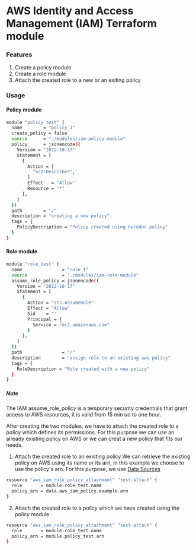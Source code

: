 # AWS Identity and Access Management (IAM) Terraform module
### Features
1. Create a policy module
2. Create a role module
3. Attach the created role to a new or an exiting policy

### Usage
#### Policy module 
```sh
module "policy_test" {
  name        = "policy_1"
  create_policy = false 
  source      = "./modules/iam-policy-module"
  policy      = jsonencode({
    Version = "2012-10-17"
    Statement = [
      {
        Action = [
          "ec2:Describe*",
        ]
        Effect   = "Allow"
        Resource = "*"
      },
    ]
  })
  path        = "/"
  description = "creating a new policy"
  tags = {
    PolicyDescription = "Policy created using heredoc policy"
  }
}
```

#### Role module 
```sh
module "role_test" {
  name               = "role_1"
  source             = "./modules/iam-role-module"
  assume_role_policy = jsonencode({
    Version = "2012-10-17"
    Statement = [
      {
        Action = "sts:AssumeRole"
        Effect = "Allow"
        Sid    = ""
        Principal = {
          Service = "ec2.amazonaws.com"
        }
      },
    ]
  })
  path               = "/"
  description        = "assign role to an existing aws policy"
  tags = {
    RoleDescription = "Role created with a new policy"
  }
}
```
##### Note
The IAM assume_role_policy is a temporary security credentials that grant access to AWS resources, it is valid from 15 min uo to one hour.

After creating the two modules, we have to attach the created role to a policy which defines its permissions. For this
purpose we can use an already existing policy on AWS or we can creat a new policy that fits our needs.
1. Attach the created role to an existing policy 
We can retrieve the existing policy on AWS using its name or its arn, in this example we choose to use the policy's arn. For this purpose, we use [Data Sources](https://www.terraform.io/language/data-sources)


```sh
resource "aws_iam_role_policy_attachment" "test-attach" {
  role       = module.role_test.name
  policy_arn = data.aws_iam_policy.example.arn
}
```
2. Attach the created role to a policy which we have created using the policy module 

```sh
resource "aws_iam_role_policy_attachment" "test-attach" {
  role       = module.role_test.name
  policy_arn = module.policy_test.arn
}
```
